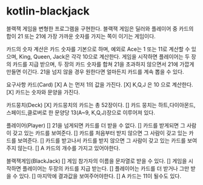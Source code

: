 # kotlin-blackjack

블랙잭 게임을 변형한 프로그램을 구현한다. 블랙잭 게임은 딜러와 플레이어 중 카드의 합이 21 또는 21에 가장 가까운 숫자를 가지는 쪽이 이기는 게임이다.

카드의 숫자 계산은 카드 숫자를 기본으로 하며, 예외로 Ace는 1 또는 11로 계산할 수 있으며, King, Queen, Jack은 각각 10으로 계산한다.
게임을 시작하면 플레이어는 두 장의 카드를 지급 받으며, 두 장의 카드 숫자를 합쳐 21을 초과하지 않으면서 21에 가깝게 만들면 이긴다. 21을 넘지 않을 경우 원한다면 얼마든지 카드를 계속 뽑을 수 있다.

요구사항
카드(Card)
[X] A 는 먼저 1의 값을 가진다.
[X] K,Q,J 은 10 으로 계산한다.
[X] 카드는 숫자와 문양을 가진다.

카드뭉치(Deck)
[X] 카드뭉치의 카드는 총 52장이다.
[] 카드 뭉치는 하트,다이아몬드,스페이드,클로버로 한 문양당 13(A~9, K,Q,J)장으로 이루어져 있다.

플레이어(Player)
[] 21을 넘게되면 카드를 더 받을 수 없다.
[] 카드를 받게되면 그 사람이 갖고 있는 카드를 보여준다.
[] 카드를 처음부터 받지 않으면 그 사람이 갖고 있는 카드를 보여준다.
[] 카드를 받고나서 카드를 받지 않으면 그 사람이 갖고 있는 카드를 보여주지 않는다.
[] A 카드의 개수를 가지고 있어야한다.

블랙잭게임(BlackJack)
[] 게임 참가자의 이름을 문자열로 받을 수 있다.
[] 게임을 시작하면 플레이어는 두장의 카드를 지급 받는다.
[] 플레이어는 카드를 더 받거나 그만 받을 수 있다.
[] 마지막에 결과값을 보여주어야한다.
[] A 카드는 11이 될수도 있다.

